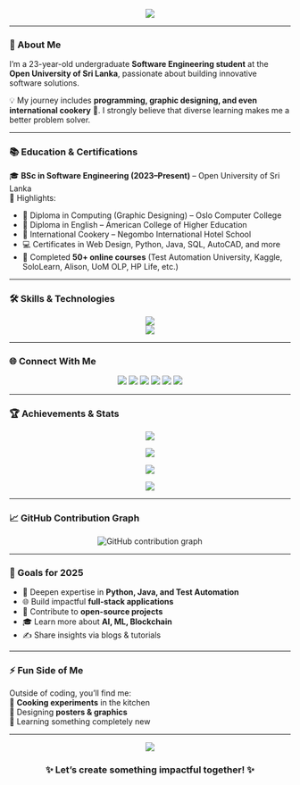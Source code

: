 <!-- Profile Header -->
<p align="center">
  <img src="https://readme-typing-svg.herokuapp.com?size=30&duration=4000&color=00C9FF&center=true&vCenter=true&width=800&lines=👋+Hi%2C+I'm+Methmina+Yasas+Sandaruwan;💻+Software+Engineering+Undergraduate;🚀+Tech+Explorer+%7C+Lifelong+Learner" />
</p>

---

### 🌟 About Me
I’m a 23-year-old undergraduate **Software Engineering student** at the **Open University of Sri Lanka**, passionate about building innovative software solutions.  

💡 My journey includes **programming, graphic designing, and even international cookery** 🍳. I strongly believe that diverse learning makes me a better problem solver.

---

### 📚 Education & Certifications
🎓 **BSc in Software Engineering (2023–Present)** – Open University of Sri Lanka  
📜 Highlights:  
- 🎨 Diploma in Computing (Graphic Designing) – Oslo Computer College  
- 💬 Diploma in English – American College of Higher Education  
- 🍳 International Cookery – Negombo International Hotel School  
- 💻 Certificates in Web Design, Python, Java, SQL, AutoCAD, and more  
- 🧪 Completed **50+ online courses** (Test Automation University, Kaggle, SoloLearn, Alison, UoM OLP, HP Life, etc.)

---

### 🛠️ Skills & Technologies
<p align="center">
  <img src="https://skillicons.dev/icons?i=python,java,c,cpp,cs,javascript,html,css,sql" /><br/>
  <img src="https://skillicons.dev/icons?i=react,nodejs,mysql,git,github,vscode,postman,figma" />
</p>

---

### 🌐 Connect With Me
<p align="center">
  <a href="mailto:methminay@gmail.com"><img src="https://img.shields.io/badge/-Gmail-D14836?style=for-the-badge&logo=gmail&logoColor=white" /></a>
  <a href="https://www.linkedin.com/in/methmina-yasas-57658a227/"><img src="https://img.shields.io/badge/-LinkedIn-0A66C2?style=for-the-badge&logo=linkedin&logoColor=white" /></a>
  <a href="https://x.com/MethminaYasas"><img src="https://img.shields.io/badge/-Twitter-1DA1F2?style=for-the-badge&logo=twitter&logoColor=white" /></a>
  <a href="https://www.instagram.com/methmina_999"><img src="https://img.shields.io/badge/-Instagram-E4405F?style=for-the-badge&logo=instagram&logoColor=white" /></a>
  <a href="https://github.com/MethminaYasas"><img src="https://img.shields.io/badge/-GitHub-181717?style=for-the-badge&logo=github&logoColor=white" /></a>
  <a href="https://api.whatsapp.com/send?phone=+94740224207&text=Hello+Methmina!"><img src="https://img.shields.io/badge/-WhatsApp-25D366?style=for-the-badge&logo=whatsapp&logoColor=white" /></a>
</p>

---

### 🏆 Achievements & Stats
<p align="center">
  <img src="https://github-profile-trophy.vercel.app/?username=MethminaYasas&theme=radical&no-frame=true&no-bg=true&margin-w=5" />
</p>

<p align="center">
  <img src="https://github-readme-stats.vercel.app/api?username=MethminaYasas&show_icons=true&theme=radical&hide_border=true" />
</p>

<p align="center">
  <img src="https://github-readme-stats.vercel.app/api/top-langs/?username=MethminaYasas&layout=compact&theme=radical&hide_border=true" />
</p>

<p align="center">
  <img src="https://github-readme-streak-stats.herokuapp.com?user=MethminaYasas&theme=radical&hide_border=true" />
</p>

---

### 📈 GitHub Contribution Graph
<p align="center">
  <img src="https://activity-graph.herokuapp.com/graph?username=MethminaYasas&theme=react-dark&hide_border=true" alt="GitHub contribution graph" />
</p>

---

### 🎯 Goals for 2025
- 🚀 Deepen expertise in **Python, Java, and Test Automation**  
- 🌐 Build impactful **full-stack applications**  
- 🧠 Contribute to **open-source projects**  
- 🎓 Learn more about **AI, ML, Blockchain**  
- ✍️ Share insights via blogs & tutorials  

---

### ⚡ Fun Side of Me
Outside of coding, you’ll find me:  
🍳 **Cooking experiments** in the kitchen  
🎨 Designing **posters & graphics**  
🚀 Learning something completely new  

---

<p align="center">
  <img src="https://quotes-github-readme.vercel.app/api?type=horizontal&theme=radical" />
</p>

<h3 align="center">✨ Let’s create something impactful together! ✨</h3>
